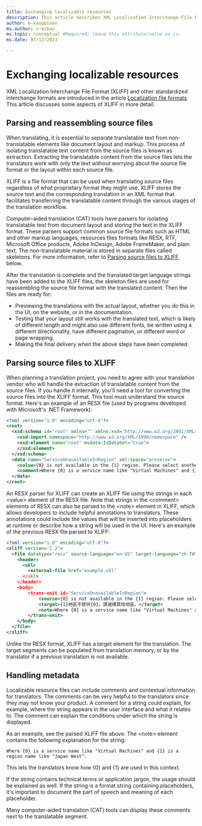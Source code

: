 ```yaml
---
title: Exchanging localizable resources
description: This article describes XML Localization Interchange File Format (XLIFF) in more detail.
author: m-kauppinen
ms.author: v-mikau
ms.topic: conceptual #Required; leave this attribute/value as-is.
ms.date: 07/12/2023

---
```


# Exchanging localizable resources

XML Localization Interchange File Format (XLIFF) and other standardized interchange formats are introduced in the article [Localization file formats](localization-file-formats.md). This article discusses some aspects of XLIFF in more detail.

## Parsing and reassembling source files

When translating, it is essential to separate translatable text from non-translatable elements like document layout and markup. This process of isolating translatable text content from the source files is known as extraction. Extracting the translatable content from the source files lets the translators work with only the text without worrying about the source file format or the layout within each source file.

XLIFF is a file format that can be used when translating source files regardless of what proprietary format they might use. XLIFF stores the source text and the corresponding translation in an XML format that facilitates transferring the translatable content through the various stages of the translation workflow.

Computer-aided translation (CAT) tools have parsers for isolating translatable text from document layout and storing the text in the XLIFF format. These parsers support common source file formats such as HTML and other markup languages, resources files formats like RESX, RTF, Microsoft Office products, Adobe InDesign, Adobe FrameMaker, and plain text. The non-translatable material is stored in separate files called skeletons. For more information, refer to [Parsing source files to XLIFF](#parsing-source-files-to-xliff), below.

After the translation is complete and the translated target language strings have been added to the XLIFF files, the skeleton files are used for reassembling the source file format with the translated content. Then the files are ready for:

- Previewing the translations with the actual layout, whether you do this in the UI, on the website, or in the documentation.
- Testing that your layout still works with the translated text, which is likely of different length and might also use different fonts, be written using a different directionality, have different pagination, or different word or page wrapping.
- Making the final delivery when the above steps have been completed.

## Parsing source files to XLIFF

When planning a translation project, you need to agree with your translation vendor who will handle the extraction of translatable content from the source files. If you handle it internally, you'll need a tool for converting the source files into the XLIFF format. This tool must understand the source format. Here's an example of an RESX file (used by programs developed with Microsoft's .NET Framework):

```xml
<?xml version="1.0" encoding="utf-8"?>
<root>
  <xsd:schema id="root" xmlns="" xmlns:xsd="http://www.w3.org/2001/XMLSchema" xmlns:msdata="urn:schemas-microsoft-com:xml-msdata">
    <xsd:import namespace="http://www.w3.org/XML/1998/namespace" />
    <xsd:element name="root" msdata:IsDataSet="true">
    </xsd:element>
  </xsd:schema>
  <data name="ServiceUnavailableInRegion" xml:space="preserve">
    <value>{0} is not available in the {1} region. Please select another region.</value>
    <comment>Where {0} is a service name like "Virtual Machines" and {1} is a region name like "Japan West"</comment>
  </data>
</root>
```

An RESX parser for XLIFF can create an XLIFF file using the strings in each \<value> element of the RESX file. Note that strings in the \<comment> elements of RESX can also be parsed to the \<note> element in XLIFF, which allows developers to include helpful annotations to translators. These annotations could include the values that will be inserted into placeholders at runtime or describe how a string will be used in the UI. Here's an example of the previous RESX file parsed to XLIFF:

```xml
<?xml version="1.0" encoding="utf-8"?>
<xliff version="1.2">  
  <file datatype="resx" source-language="en-US" target-language="zh-TW">
    <header>
      <skl>
        <external-file href="example.skl"
      </skl>
    </header>
    <body>
        <trans-unit id="ServiceUnavailableInRegion">
            <source>{0} is not available in the {1} region. Please select another region.</source>
            <target>{1}地區不提供{0}。請選擇其他地區。</target>
            <note>Where {0} is a service name like "Virtual Machines" and {1} is a region name like "Japan West"</note>
        </trans-unit>
    </body>
  </file>
</xliff>
```

Unlike the RESX format, XLIFF has a target element for the translation. The target segments can be populated from translation memory, or by the translator if a previous translation is not available.

## Handling metadata

Localizable resource files can include comments and contextual information for translators. The comments can be very helpful to the translators since they may not know your product. A comment for a string could explain, for example, where the string appears in the user interface and what it relates to. The comment can explain the conditions under which the string is displayed.

As an example, see the parsed XLIFF file above. The \<note> element contains the following explanation for the string:

``Where {0} is a service name like "Virtual Machines" and {1} is a region name like "Japan West".``

This lets the translators know how {0} and {1} are used in this context.

If the string contains technical terms or application jargon, the usage should be explained as well. If the string is a format string containing placeholders, it's important to document the part of speech and meaning of each placeholder.

Many computer-aided translation (CAT) tools can display these comments next to the translatable segment.
